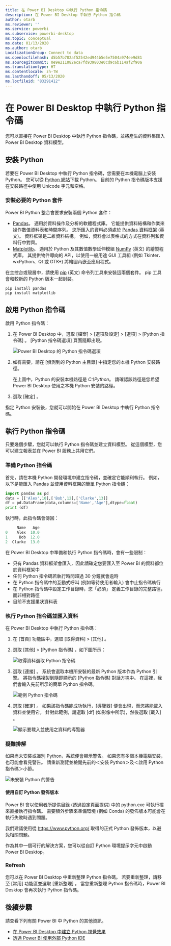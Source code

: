 ```yaml
---
title: 在 Power BI Desktop 中執行 Python 指令碼
description: 在 Power BI Desktop 中執行 Python 指令碼
author: otarb
ms.reviewer: ''
ms.service: powerbi
ms.subservice: powerbi-desktop
ms.topic: conceptual
ms.date: 01/13/2020
ms.author: otarb
LocalizationGroup: Connect to data
ms.openlocfilehash: d5b57b782af52542ed944b5e5e7504a974ee9d81
ms.sourcegitcommit: 0e9e211082eca7fd939803e0cd9c6b114af2f90a
ms.translationtype: HT
ms.contentlocale: zh-TW
ms.lasthandoff: 05/13/2020
ms.locfileid: "83291412"
---
```

# <a name="run-python-scripts-in-power-bi-desktop"></a>在 Power BI Desktop 中執行 Python 指令碼

您可以直接在 Power BI Desktop 中執行 Python 指令碼，並將產生的資料集匯入 Power BI Desktop 資料模型。

## <a name="install-python"></a>安裝 Python

若要在 Power BI Desktop 中執行 Python 指令碼，您需要在本機電腦上安裝 Python。 您可以從 [Python 網站](https://www.python.org/)下載 Python。 目前的 Python 指令碼版本支援在安裝路徑中使用 Unicode 字元和空格。

### <a name="install-required-python-packages"></a>安裝必要的 Python 套件

Power BI Python 整合會要求安裝兩個 Python 套件：

* [Pandas](https://pandas.pydata.org/)。 適用於資料操作及分析的軟體程式庫。 它能提供資料結構和作業來操作數值資料表和時間序列。 您所匯入的資料必須處於 [Pandas 資料框架](https://www.tutorialspoint.com/python_pandas/python_pandas_dataframe.htm) \(英文\)。 資料框架是二維資料結構。 例如，資料會以表格式的方式在資料列和資料行中對齊。
* [Matplotlib](https://matplotlib.org/)。 適用於 Python 及其數值數學延伸模組 [NumPy](https://www.numpy.org/) \(英文\) 的繪製程式庫。 其提供物件導向的 API，以使用一般用途 GUI 工具組 (例如 Tkinter、wxPython、Qt 或 GTK+) 將繪圖內嵌至應用程式。

在主控台或殼層中，請使用 [pip](https://pip.pypa.io/en/stable/) \(英文\) 命令列工具來安裝這兩個套件。 pip 工具會和較新的 Python 版本一起封裝。

```CMD
pip install pandas
pip install matplotlib
```

## <a name="enable-python-scripting"></a>啟用 Python 指令碼

啟用 Python 指令碼：

1. 在 Power BI Desktop 中，選取 [檔案]   > [選項及設定]   > [選項]   > [Python 指令碼]  。 [Python 指令碼選項]  頁面隨即出現。

   ![Power BI Desktop 的 Python 指令碼選項](media/desktop-python-scripts/python-scripts-7.png)

1. 如有需要，請在 [偵測到的 Python 主目錄]  中指定您的本機 Python 安裝路徑。

   在上圖中，Python 的安裝本機路徑是 *C:\Python*。 請確認該路徑是您希望 Power BI Desktop 使用之本機 Python 安裝的路徑。

1. 選取 [確定]  。

指定 Python 安裝後，您就可以開始在 Power BI Desktop 中執行 Python 指令碼。

## <a name="run-python-scripts"></a>執行 Python 指令碼

只要幾個步驟，您就可以執行 Python 指令碼並建立資料模型。 從這個模型，您可以建立報表並在 Power BI 服務上共用它們。

### <a name="prepare-a-python-script"></a>準備 Python 指令碼

首先，請在本機 Python 開發環境中建立指令碼，並確定它能順利執行。 例如，以下是能匯入 Pandas 並使用資料框架的簡單 Python 指令碼：

```python
import pandas as pd
data = [['Alex',10],['Bob',12],['Clarke',13]]
df = pd.DataFrame(data,columns=['Name','Age'],dtype=float)
print (df)
```

執行時，此指令碼會傳回：

```python
     Name   Age
0    Alex  10.0
1     Bob  12.0
2  Clarke  13.0
```

在 Power BI Desktop 中準備和執行 Python 指令碼時，會有一些限制：

* 只有 Pandas 資料框架會匯入，因此請確定您要匯入至 Power BI 的資料都位於資料框架中
* 任何 Python 指令碼若執行時間超過 30 分鐘就會逾時
* 在 Python 指令碼中的互動式呼叫 (例如等待使用者輸入) 會中止指令碼執行
* 在 Python 指令碼中設定工作目錄時，您「必須」  定義工作目錄的完整路徑，而非相對路徑
* 目前不支援巢狀資料表

### <a name="run-your-python-script-and-import-data"></a>執行 Python 指令碼並匯入資料

在 Power BI Desktop 中執行 Python 指令碼：

1. 在 [首頁] 功能區中，選取 [取得資料]   > [其他]  。

1. 選取 [其他]   > [Python 指令碼]  ，如下圖所示：

   ![取得資料選取 Python 指令碼](media/desktop-python-scripts/python-scripts-1.png)

1. 選取 [連接]  。 系統會選取本機所安裝的最新 Python 版本作為 Python 引擎。 將指令碼複製到隨即顯示的 [Python 指令碼]  對話方塊中。 在這裡，我們會輸入先前所示的簡單 Python 指令碼。

   ![範例 Python 指令碼](media/desktop-python-scripts/python-scripts-6.png)

1. 選取 [確定]  。 如果該指令碼能成功執行，[導覽器]  便會出現，而您將能載入資料並使用它。 針對此範例，請選取 [df]  \(如影像中所示\)，然後選取 [載入]  。

   ![顯示要載入並使用之資料的導覽器](media/desktop-python-scripts/python-scripts-5.png) 

### <a name="troubleshooting"></a>疑難排解

如果尚未安裝或識別 Python，系統便會顯示警告。 如果您有多個本機電腦安裝，也可能會看見警告。 請重新瀏覽並檢閱先前的＜安裝 Python＞及＜啟用 Python 指令碼＞小節。

![未安裝 Python 的警告](media/desktop-python-scripts/python-scripts-3.png)

#### <a name="using-custom-python-distributions"></a>使用自訂 Python 發佈版本

Power BI 會以使用者所提供目錄 (透過設定頁面提供) 中的 python.exe 可執行檔來直接執行指令碼。 需要額外步驟來準備環境 (例如 Conda) 的發佈版本可能會在執行失敗時遇到問題。

我們建議使用從 https://www.python.org/ 取得的正式 Python 發佈版本，以避免相關問題。

作為其中一個可行的解決方案，您可以從自訂 Python 環境提示字元中啟動 Power BI Desktop。

### <a name="refresh"></a>Refresh

您可以在 Power BI Desktop 中重新整理 Python 指令碼。 若要重新整理，請移至 [常用]  功能區並選取 [重新整理]  。 當您重新整理 Python 指令碼時，Power BI Desktop 會再次執行 Python 指令碼。

## <a name="next-steps"></a>後續步驟

請查看下列有關 Power BI 中 Python 的其他資訊。

* [在 Power BI Desktop 中建立 Python 視覺效果](desktop-python-visuals.md)
* [透過 Power BI 使用外部 Python IDE](desktop-python-ide.md)
